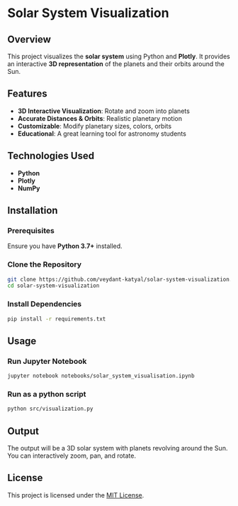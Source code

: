 # Solar System Visualization

## Overview

This project visualizes the **solar system** using Python and **Plotly**. It provides an interactive **3D representation** of the planets and their orbits around the Sun.

## Features

- **3D Interactive Visualization**: Rotate and zoom into planets
- **Accurate Distances & Orbits**: Realistic planetary motion
- **Customizable**: Modify planetary sizes, colors, orbits
- **Educational**: A great learning tool for astronomy students

## Technologies Used

- **Python** 
- **Plotly** 
- **NumPy** 

## Installation

### Prerequisites

Ensure you have **Python 3.7+** installed.

### Clone the Repository

```bash
git clone https://github.com/veydant-katyal/solar-system-visualization.git
cd solar-system-visualization

```
### Install Dependencies

```bash
pip install -r requirements.txt

```
## Usage

### Run Jupyter Notebook

```bash
jupyter notebook notebooks/solar_system_visualisation.ipynb

```
### Run as a python script

```bash
python src/visualization.py

```

## Output
The output will be a 3D solar system with planets revolving around the Sun. You can interactively zoom, pan, and rotate.

## License
This project is licensed under the [MIT License](https://github.com/veydantkatyal/solar-system-visualisation/blob/main/LICENSE).
